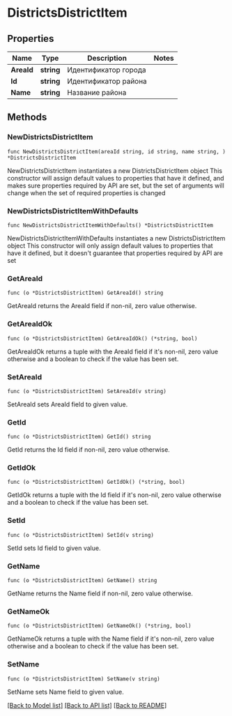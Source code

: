 # DistrictsDistrictItem

## Properties

Name | Type | Description | Notes
------------ | ------------- | ------------- | -------------
**AreaId** | **string** | Идентификатор города | 
**Id** | **string** | Идентификатор района | 
**Name** | **string** | Название района | 

## Methods

### NewDistrictsDistrictItem

`func NewDistrictsDistrictItem(areaId string, id string, name string, ) *DistrictsDistrictItem`

NewDistrictsDistrictItem instantiates a new DistrictsDistrictItem object
This constructor will assign default values to properties that have it defined,
and makes sure properties required by API are set, but the set of arguments
will change when the set of required properties is changed

### NewDistrictsDistrictItemWithDefaults

`func NewDistrictsDistrictItemWithDefaults() *DistrictsDistrictItem`

NewDistrictsDistrictItemWithDefaults instantiates a new DistrictsDistrictItem object
This constructor will only assign default values to properties that have it defined,
but it doesn't guarantee that properties required by API are set

### GetAreaId

`func (o *DistrictsDistrictItem) GetAreaId() string`

GetAreaId returns the AreaId field if non-nil, zero value otherwise.

### GetAreaIdOk

`func (o *DistrictsDistrictItem) GetAreaIdOk() (*string, bool)`

GetAreaIdOk returns a tuple with the AreaId field if it's non-nil, zero value otherwise
and a boolean to check if the value has been set.

### SetAreaId

`func (o *DistrictsDistrictItem) SetAreaId(v string)`

SetAreaId sets AreaId field to given value.


### GetId

`func (o *DistrictsDistrictItem) GetId() string`

GetId returns the Id field if non-nil, zero value otherwise.

### GetIdOk

`func (o *DistrictsDistrictItem) GetIdOk() (*string, bool)`

GetIdOk returns a tuple with the Id field if it's non-nil, zero value otherwise
and a boolean to check if the value has been set.

### SetId

`func (o *DistrictsDistrictItem) SetId(v string)`

SetId sets Id field to given value.


### GetName

`func (o *DistrictsDistrictItem) GetName() string`

GetName returns the Name field if non-nil, zero value otherwise.

### GetNameOk

`func (o *DistrictsDistrictItem) GetNameOk() (*string, bool)`

GetNameOk returns a tuple with the Name field if it's non-nil, zero value otherwise
and a boolean to check if the value has been set.

### SetName

`func (o *DistrictsDistrictItem) SetName(v string)`

SetName sets Name field to given value.



[[Back to Model list]](../README.md#documentation-for-models) [[Back to API list]](../README.md#documentation-for-api-endpoints) [[Back to README]](../README.md)


